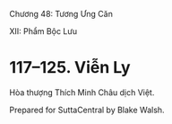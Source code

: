  

Chương 48: Tương Ưng Căn

XII: Phẩm Bộc Lưu

# 117–125. Viễn Ly

Hòa thượng Thích Minh Châu dịch Việt.

Prepared for SuttaCentral by Blake Walsh.